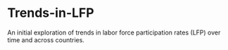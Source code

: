 # Trends-in-LFP
An initial exploration of trends in labor force participation rates (LFP) over time and across countries.

